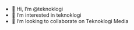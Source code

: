 - 👋 Hi, I’m @teknoklogi
- 👀 I’m interested in teknoklogi
- 💞️ I’m looking to collaborate on Teknoklogi Media
